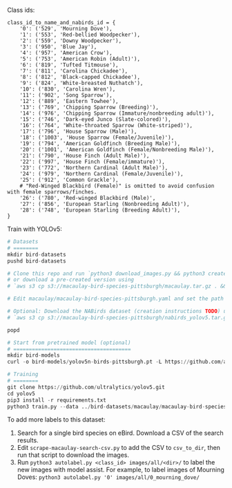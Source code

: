 Class ids:

```
class_id_to_name_and_nabirds_id = {
    '0': ('529', 'Mourning Dove'),
    '1': ('553', 'Red-bellied Woodpecker'),
    '2': ('559', 'Downy Woodpecker'),
    '3': ('950', 'Blue Jay'),
    '4': ('957', 'American Crow'),
    '5': ('753', 'American Robin (Adult)'),
    '6': ('819', 'Tufted Titmouse'),
    '7': ('811', 'Carolina Chickadee'),
    '8': ('812', 'Black-capped Chickadee'),
    '9': ('824', 'White-breasted Nuthatch'),
    '10': ('830', 'Carolina Wren'),
    '11': ('902', 'Song Sparrow'),
    '12': ('889', 'Eastern Towhee'),
    '13': ('769', 'Chipping Sparrow (Breeding)'),
    '14': ('976', 'Chipping Sparrow (Immature/nonbreeding adult)'),
    '15': ('746', 'Dark-eyed Junco (Slate-colored)'),
    '16': ('764', 'White-throated Sparrow (White-striped)'),
    '17': ('796', 'House Sparrow (Male)'),
    '18': ('1003', 'House Sparrow (Female/Juvenile)'),
    '19': ('794', 'American Goldfinch (Breeding Male)'),
    '20': ('1001', 'American Goldfinch (Female/Nonbreeding Male)'),
    '21': ('790', 'House Finch (Adult Male)'),
    '22': ('997', 'House Finch (Female/immature)'),
    '23': ('772', 'Northern Cardinal (Adult Male)'),
    '24': ('979', 'Northern Cardinal (Female/Juvenile)'),
    '25': ('912', 'Common Grackle'),
    # "Red-Winged Blackbird (Female)" is omitted to avoid confusion with female sparrows/finches.
    '26': ('780', 'Red-winged Blackbird (Male)',
    '27': ('856', 'European Starling (Nonbreeding Adult)'),
    '28': ('748', 'European Starling (Breeding Adult)'),
}
```

Train with YOLOv5:

```python
# Datasets
# ========
mkdir bird-datasets
pushd bird-datasets

# Clone this repo and run `python3 download_images.py && python3 create-train-test-val-split.py`,
# or download a pre-created version using
# `aws s3 cp s3://macaulay-bird-species-pittsburgh/macaulay.tar.gz . && tar xzf macaulay.tar.gz`.

# Edit macaulay/macaulay-bird-species-pittsburgh.yaml and set the path to bird-datasets.

# Optional: Download the NABirds dataset (creation instructions TODO) using
# `aws s3 cp s3://macaulay-bird-species-pittsburgh/nabirds_yolov5.tar.gz . && tar xzf nabirds_yolov5.tar.gz`.

popd

# Start from pretrained model (optional)
# ======================================
mkdir bird-models
curl -o bird-models/yolov5n-birds-pittsburgh.pt -L https://github.com/ankurdave/bird-models/raw/master/yolov5n-birds-pittsburgh.pt

# Training
# ========
git clone https://github.com/ultralytics/yolov5.git
cd yolov5
pip3 install -r requirements.txt
python3 train.py --data ../bird-datasets/macaulay/macaulay-bird-species-pittsburgh.yaml --weights ../bird-models/yolov5n-birds-pittsburgh.pt --cfg yolov5n.yaml --cache disk
```

To add more labels to this dataset:

1. Search for a single bird species on eBird. Download a CSV of the search results.
2. Edit `scrape-macaulay-search-csv.py` to add the CSV to `csv_to_dir`, then run that script to download the images.
3. Run `python3 autolabel.py <class_id> images/all/<dir>/` to label the new images with model assist. For example, to label images of Mourning Doves: `python3 autolabel.py '0' images/all/0_mourning_dove/`
